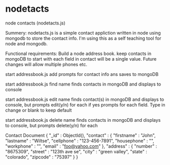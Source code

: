 # nodetacts

node contacts (nodetacts.js)

Summery:
nodetacts.js is a simple contact appliction written in node 
using mongodb to store the contact info. I'm using this as a
self teaching tool for node and mongodb.
                
Functional requirements:
Build a node address book. keep contacts in mongoDB
to start with each field in contact will be a single value.
Future changes will allow multiple phones etc.

start addressbook.js add
prompts for contact info ans saves to mongoDB

start addressbook.js find name
finds contacts in mongoDB and displays to console

start addressbook.js edit name
finds contact(s) in mongoDB and displays to console, but prompts edit(y/n) for each
if yes prompts for each field. Type in change or blank to keep default

start addressbook.js delete name
finds contacts in mongoDB and displays to console, but prompts delete(y/n) for each

Contact Document
{
    "_id" : ObjectId(),
    "contact" : {
        "firstname" : "John",
        "lastname" : "Wiltse",
        "cellphone" : "123-456-7891",
        "housephone" : "",
        "workphone" : "",
        "email" : "foo@yahoo.com"
    },
    "address" : {
        "number" : "8675309",
        "street" : "123th ave se",
        "city" : "green valley",
        "state" : "colorado",
        "zipcode" : "75397"
    }
}
